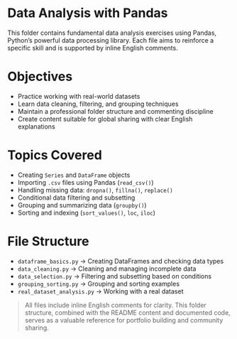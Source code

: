 #  Data Analysis with Pandas

This folder contains fundamental data analysis exercises using Pandas, Python’s powerful data processing library. Each file aims to reinforce a specific skill and is supported by inline English comments.

# Objectives
- Practice working with real-world datasets
- Learn data cleaning, filtering, and grouping techniques
- Maintain a professional folder structure and commenting discipline
- Create content suitable for global sharing with clear English explanations

# Topics Covered
- Creating `Series` and `DataFrame` objects
- Importing `.csv` files using Pandas (`read_csv()`)
- Handling missing data: `dropna()`, `fillna()`, `replace()`
- Conditional data filtering and subsetting
- Grouping and summarizing data (`groupby()`)
- Sorting and indexing (`sort_values()`, `loc`, `iloc`)

# File Structure
- `dataframe_basics.py` → Creating DataFrames and checking data types
- `data_cleaning.py` → Cleaning and managing incomplete data
- `data_selection.py` → Filtering and subsetting based on conditions
- `grouping_sorting.py` → Grouping and sorting examples
- `real_dataset_analysis.py` → Working with a real dataset

> All files include inline English comments for clarity. This folder structure, combined with the README content and documented code, serves as a valuable reference for portfolio building and community sharing.
